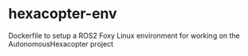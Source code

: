 # hexacopter-env
Dockerfile to setup a ROS2 Foxy Linux environment for working on the AutonomousHexacopter project
